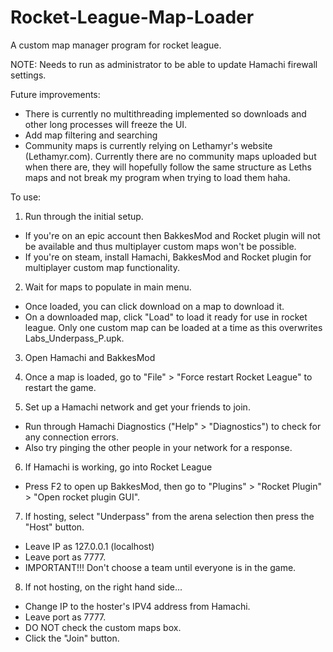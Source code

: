 # Rocket-League-Map-Loader
A custom map manager program for rocket league.

NOTE: Needs to run as administrator to be able to update Hamachi firewall settings.

Future improvements:
- There is currently no multithreading implemented so downloads and other long processes will freeze the UI.
- Add map filtering and searching
- Community maps is currently relying on Lethamyr's website (Lethamyr.com). Currently there are no community maps uploaded but when there are, they will hopefully follow the same structure as Leths maps and not break my program when trying to load them haha.

To use:
1) Run through the initial setup.
- If you're on an epic account then BakkesMod and Rocket plugin will not be available and thus multiplayer custom maps won't be possible.
- If you're on steam, install Hamachi, BakkesMod and Rocket plugin for multiplayer custom map functionality.

2) Wait for maps to populate in main menu.
- Once loaded, you can click download on a map to download it.
- On a downloaded map, click "Load" to load it ready for use in rocket league. Only one custom map can be loaded at a time as this overwrites Labs_Underpass_P.upk.

3) Open Hamachi and BakkesMod

4) Once a map is loaded, go to "File" > "Force restart Rocket League" to restart the game.

5) Set up a Hamachi network and get your friends to join. 
- Run through Hamachi Diagnostics ("Help" > "Diagnostics") to check for any connection errors.
- Also try pinging the other people in your network for a response.

6) If Hamachi is working, go into Rocket League
- Press F2 to open up BakkesMod, then go to "Plugins" > "Rocket Plugin" > "Open rocket plugin GUI".

7) If hosting, select "Underpass" from the arena selection then press the "Host" button.
- Leave IP as 127.0.0.1 (localhost)
- Leave port as 7777.
- IMPORTANT!!! Don't choose a team until everyone is in the game.

8) If not hosting, on the right hand side...
- Change IP to the hoster's IPV4 address from Hamachi. 
- Leave port as 7777.
- DO NOT check the custom maps box.
- Click the "Join" button.
